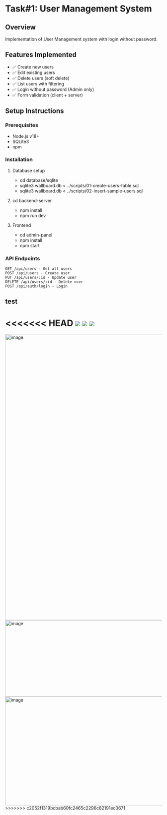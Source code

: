 # Task#1: User Management System

## Overview
Implementation of User Management system with login without password.

## Features Implemented
- ✅ Create new users
- ✅ Edit existing users
- ✅ Delete users (soft delete)
- ✅ List users with filtering
- ✅ Login without password (Admin only)
- ✅ Form validation (client + server)

## Setup Instructions

### Prerequisites
- Node.js v18+
- SQLite3
- npm

### Installation
1. Database setup
   - cd database/sqlite
   - sqlite3 wallboard.db < ../scripts/01-create-users-table.sql
   - sqlite3 wallboard.db < ../scripts/02-insert-sample-users.sql

2. cd backend-server
    - npm install
    - npm run dev

3. Frontend
    - cd admin-panel
    - npm install
    - npm start

### API Endpoints
    GET /api/users - Get all users
    POST /api/users - Create user
    PUT /api/users/:id - Update user
    DELETE /api/users/:id - Delete user
    POST /api/auth/login - Login

## test
<<<<<<< HEAD
![](/img/test.png)
![](/img/add-new-users.png)
![](/img/update.png)
=======
<img width="1919" height="916" alt="image" src="https://github.com/user-attachments/assets/796419ef-d085-4125-a57a-a958a8b49ac8" />
<img width="1141" height="245" alt="image" src="https://github.com/user-attachments/assets/91e74d8f-1757-4bdf-90e9-c38ace332c8d" />
<img width="1580" height="348" alt="image" src="https://github.com/user-attachments/assets/e748386e-ee12-4764-8fa1-1dcc23ce32e1" />
>>>>>>> c2052f1319bcbab60fc2465c2296c82191ec0671
